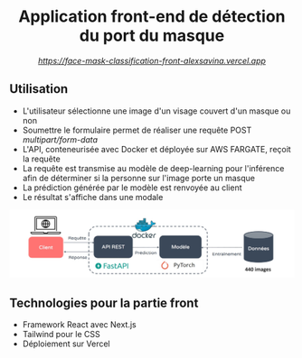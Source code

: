 <h1 align="center">Application front-end de détection du port du masque</h1>

<p align="center"><a href="https://face-mask-classification-front-alexsavina.vercel.app" target="_blank"><i>https://face-mask-classification-front-alexsavina.vercel.app</i></a></p>

## Utilisation

- L'utilisateur sélectionne une image d'un visage couvert d'un masque ou non
- Soumettre le formulaire permet de réaliser une requête POST _multipart/form-data_
- L'API, conteneurisée avec Docker et déployée sur AWS FARGATE, reçoit la requête
- La requête est transmise au modèle de deep-learning pour l'inférence afin de déterminer si la personne sur l'image porte un masque
- La prédiction générée par le modèle est renvoyée au client
- Le résultat s'affiche dans une modale

![Schema de l'application!](/public/appresume.jpg "Fonctionnement de l'application")

## Technologies pour la partie front

- Framework React avec Next.js
- Tailwind pour le CSS
- Déploiement sur Vercel
